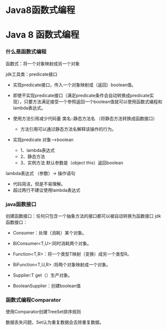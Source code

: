 # Java8函数式编程


<!--more-->

# Java 8 函数式编程

### 什么是函数式编程

函数式：将一个对象映射成另一个对象

jdk工具类：predicate接口

- 实现predicate接口，传入一个对象映射成（返回）boolean值。

- 即使不实现predicate接口（满足predicate条件会自动转换成predicate实现），只要方法满足接受一个参照返回一个boolean值就可以使用函数式编程和lambda表达式。

- 使用方法引用减少代码量 类名::静态方法名 （将静态方法转换成函数接口）
    - 方法引用可以通过静态方法名解释该操作的行为。

- 实现predicate 对象—>boolean
    - 1、lambda表达式
    - 2、静态方法
    - 3、实例方法 默认参数是（object this）返回boolean

lambda表达式 （参数）-> 操作语句
- 代码简洁，但是不易理解。
- 超过两行不建议使用lambda表达式

### java函数接口

创建函数接口：任何只包含一个抽象方法的接口都可以被自动转换为函数接口
jdk函数接口：
- Consumer<T>：处理（消耗）某个对象。

- BiConsumer<T,U>:同时消耗两个对象。

- Function<T,R>：将一个类型T映射（变换）成另一个类型R。

- BiFunction<T,U,R> :将两个对象映射成一个对象。

- Supplier<T>:T get（）生产对象。

- BooleanSupplier：创建boolean值

### 函数式编程Comparator

使用Comparator创建TreeSet排序规则

数据丢失问题，Set认为重复数据会去除重复数据。


